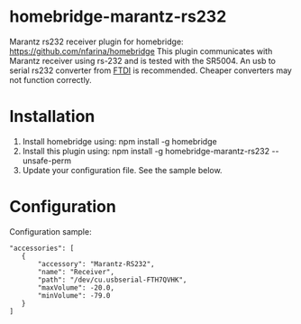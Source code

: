 # homebridge-marantz-rs232
Marantz rs232 receiver plugin for homebridge: https://github.com/nfarina/homebridge
This plugin communicates with Marantz receiver using rs-232 and is tested with the SR5004. An usb to serial rs232 converter from [FTDI](https://www.ftdichip.com/Products/Cables/USBRS232.htm) is recommended. Cheaper converters may not function correctly.

# Installation

1. Install homebridge using: npm install -g homebridge
2. Install this plugin using: npm install -g homebridge-marantz-rs232  --unsafe-perm
3. Update your configuration file. See the sample below.

# Configuration

Configuration sample:

 ```
"accessories": [
    {
        "accessory": "Marantz-RS232",
        "name": "Receiver",
        "path": "/dev/cu.usbserial-FTH7QVHK",
        "maxVolume": -20.0,
        "minVolume": -79.0
    }
]
```

